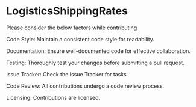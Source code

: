 # LogisticsShippingRates

Please consider the below factors while contributing 

Code Style: 
Maintain a consistent code style for readability. 

Documentation: 
Ensure well-documented code for effective collaboration. 

Testing: 
Thoroughly test your changes before submitting a pull request. 

Issue Tracker: 
Check the Issue Tracker for tasks. 

Code Review: 
All contributions undergo a code review process. 

Licensing: 
Contributions are licensed. 
